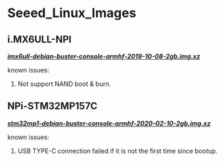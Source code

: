 # Seeed_Linux_Images

## i.MX6ULL-NPI
***[imx6ull-debian-buster-console-armhf-2019-10-08-2gb.img.xz](https://github.com/Seeed-Studio/Seeed_Linux_Images/raw/master/imx6ull-npi/imx6ull-debian-buster-console-armhf-2019-10-08-2gb.img.xz)***

known issues:

1. Not support NAND boot & burn.

## NPi-STM32MP157C
***[stm32mp1-debian-buster-console-armhf-2020-02-10-2gb.img.xz](https://github.com/Seeed-Studio/seeed-linux-images/raw/stm32mp1/stm32mp1-npi/stm32mp1-debian-buster-console-armhf-2020-02-10-2gb.img.xz)***

known issues:

1. USB TYPE-C connection failed if it is not the first time since bootup.


